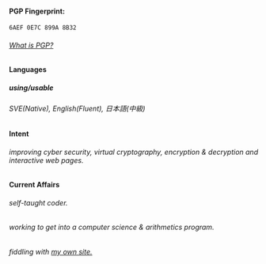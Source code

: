 #### PGP Fingerprint: 
`6AEF 0E7C 899A 8B32`
###### [What is PGP?](https://en.wikipedia.org/wiki/Pretty_Good_Privacy#PGP_fingerprint)

#### Languages

##### using/usable
###### SVE(Native), English(Fluent), 日本語(中級)

#### Intent
###### improving cyber security, virtual cryptography, encryption & decryption and interactive web pages.

#### Current Affairs
###### self-taught coder.
###### working to get into a computer science & arithmetics program.
###### fiddling with [my own site.](https://solluxcaptor.neocities.org)
